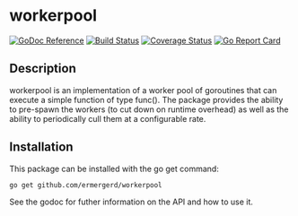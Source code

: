 workerpool
==========

[![GoDoc Reference](https://godoc.org/github.com/ermergerd/workerpool?status.svg)](https://godoc.org/github.com/ermergerd/workerpool)
[![Build Status](https://travis-ci.org/ermergerd/workerpool.svg?branch=master)](https://travis-ci.org/ermergerd/workerpool)
[![Coverage Status](https://coveralls.io/repos/ermergerd/workerpool/badge.svg?branch=master)](https://coveralls.io/r/ermergerd/workerpool?branch=master)
[![Go Report Card](https://goreportcard.com/badge/github.com/ermergerd/workerpool)](https://goreportcard.com/report/github.com/ermergerd/workerpool)

Description
-----------

workerpool is an implementation of a worker pool of goroutines that can execute a simple function of type func().
The package provides the ability to pre-spawn the workers (to cut down on runtime overhead) as well as the ability to
periodically cull them at a configurable rate.

Installation
------------

This package can be installed with the go get command:

    go get github.com/ermergerd/workerpool
    
See the godoc for futher information on the API and how to use it.
